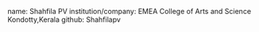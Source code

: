name: Shahfila PV
institution/company: EMEA College of Arts and Science Kondotty,Kerala
github: Shahfilapv